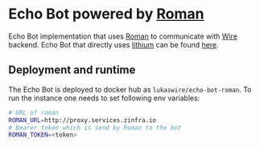 # Echo Bot powered by [Roman](https://github.com/dkovacevic/roman)
Echo Bot implementation that uses [Roman](https://github.com/dkovacevic/roman) to communicate with [Wire](https://wire.com/en/) backend.
Echo Bot that directly uses [lithium](https://github.com/wireapp/lithium) can be found [here](https://github.com/wireapp/echo-bot). 

## Deployment and runtime
The Echo Bot is deployed to docker hub as `lukaswire/echo-bot-roman`. 
To run the instance one needs to set following env variables:
```bash
# URL of roman
ROMAN_URL=http://proxy.services.zinfra.io
# Bearer token which is send by Roman to the bot
ROMAN_TOKEN=<token> 
```